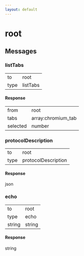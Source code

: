 ```yaml
---
layout: default
---
```


# root #

## Messages ##

### listTabs ###

<table>

<tr>
<td>to</td>
<td>root</td>
</tr>

<tr>
<td>type</td>
<td>listTabs</td>
</tr>

</table>

#### Response ####

<table>

<tr>
<td>from</td>
<td>root</td>
</tr>

<tr>
<td>tabs</td>
<td>array:chromium_tab</td>
</tr>

<tr>
<td>selected</td>
<td>number</td>
</tr>

</table>

### protocolDescription ###

<table>

<tr>
<td>to</td>
<td>root</td>
</tr>

<tr>
<td>type</td>
<td>protocolDescription</td>
</tr>

</table>

#### Response ####
json

### echo ###

<table>

<tr>
<td>to</td>
<td>root</td>
</tr>

<tr>
<td>type</td>
<td>echo</td>
</tr>

<tr>
<td>string</td>
<td>string</td>
</tr>

</table>

#### Response ####
string
